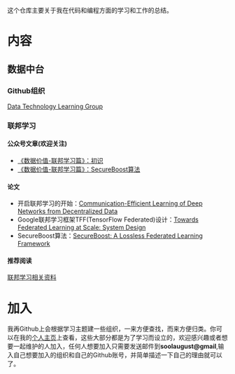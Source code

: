 这个仓库主要关于我在代码和编程方面的学习和工作的总结。

# 内容

## 数据中台

### Github组织

[Data Technology Learning Group](https://github.com/data-technology-learning-group)

### 联邦学习

#### 公众号文章(欢迎关注)

* [《数据价值-联邦学习篇》：初识](https://mp.weixin.qq.com/s?__biz=Mzg4MTIwMTkxNQ==&mid=2247483826&idx=1&sn=a960ae255c89acb4da9d0a20cff0494f&chksm=cf68c626f81f4f30fd2ae07b690e4a47e285742ebdbd58fc764422ead1a9b7f7bcbda35f88b7&scene=126&sessionid=1584078320&key=69ea9b9548bd5827b5f7f092703bcd6d2ca6e13f07ac9c7c87bb640e145de670a6e837e003a52bc4d72ba36acc57ca878f3b3939b5a1e48b8b456c74410cb453cc06231b54d7d45ab62d3999ebce62ca&ascene=1&uin=NTkyMjg4NQ%3D%3D&devicetype=Windows+10&version=62080079&lang=zh_CN&exportkey=AaG4ed14oXjrCW%2BuBDlBtHw%3D&pass_ticket=rEafHBKmH0rswXoQJSytpaTooB4yYI2ROKiMEFdOqug%3D)
* [《数据价值-联邦学习篇》：SecureBoost算法](https://mp.weixin.qq.com/s?__biz=Mzg4MTIwMTkxNQ==&mid=2247483839&idx=1&sn=929916df3e4be49b75a7ea94951058bc&chksm=cf68c62bf81f4f3d6d0d279c62669b9282dfecf7b331b79b98de751e3aa14adb4cd120c63649&scene=126&sessionid=1584603030&key=7b1999f4bcc79e70eb9c138fc6366e110263d301b00bfbdfa283c4a53011226755d3370a1a4f18fa7edc169818a1668c3fcaa4b70874da178396c9366ef80c682f34dbc18432c0f82f7e8d5654b978a7&ascene=1&uin=NTkyMjg4NQ%3D%3D&devicetype=Windows+10&version=62080079&lang=zh_CN&exportkey=AScXUkUTY%2F0XHou8oNlvZY0%3D&pass_ticket=zjsmxPDmoj82W8TfSFOI4R9QDSWtbZiwvClNRvlOsNw%3D)

#### 论文

* 开启联邦学习的开始：[Communication-Efficient Learning of Deep Networks from Decentralized Data](https://arxiv.org/abs/1602.05629)
* Google联邦学习框架TFF(TensorFlow Federated)设计：[Towards Federated Learning at Scale: System Design](https://arxiv.org/abs/1902.01046)
* SecureBoost算法：[SecureBoost: A Lossless Federated Learning Framework](https://arxiv.org/abs/1901.08755)

#### 推荐阅读

[联邦学习相关资料](https://github.com/FederatedAI/FATE/wiki/%E8%81%94%E9%82%A6%E5%AD%A6%E4%B9%A0%E7%9B%B8%E5%85%B3%E8%B5%84%E6%96%99)

# 加入

我再Github上会根据学习主题建一些组织，一来方便查找，而来方便归类。你可以在我的[个人主页](https://github.com/soolaugust)上查看，这些大部分都是为了学习而设立的，欢迎感兴趣或者想要一起维护的人加入，任何人想要加入只需要发送邮件到**soolaugust@gmail**,输入自己想要加入的组织和自己的Github账号，并简单描述一下自己的理由就可以了。